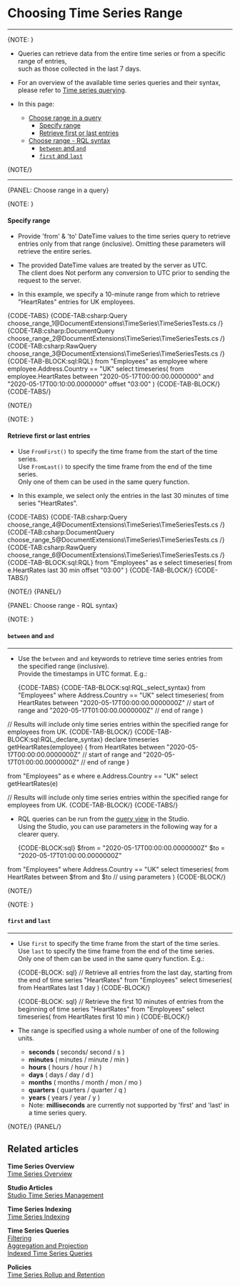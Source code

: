 ﻿# Choosing Time Series Range

---

{NOTE: }

* Queries can retrieve data from the entire time series or from a specific range of entries,  
  such as those collected in the last 7 days.

* For an overview of the available time series queries and their syntax, please refer to [Time series querying](../../../document-extensions/timeseries/client-api/session/querying).

* In this page:
    * [Choose range in a query](../../../document-extensions/timeseries/querying/choosing-query-range#choose-range-in-a-query)
      * [Specify range](../../../document-extensions/timeseries/querying/choosing-query-range#specify-range)
      * [Retrieve first or last entries](../../../document-extensions/timeseries/querying/choosing-query-range#retrieve-first-or-last-entries)
    * [Choose range - RQL syntax](../../../document-extensions/timeseries/querying/choosing-query-range#choose-range---rql-syntax)
      * [`between` and `and`](../../../document-extensions/timeseries/querying/choosing-query-range#and)
      * [`first` and `last`](../../../document-extensions/timeseries/querying/choosing-query-range#and-1)

{NOTE/}

---

{PANEL: Choose range in a query}

{NOTE: }

#### Specify range

* Provide 'from' & 'to' DateTime values to the time series query to retrieve entries only from that range (inclusive).
  Omitting these parameters will retrieve the entire series.

* The provided DateTime values are treated by the server as UTC.  
  The client does Not perform any conversion to UTC prior to sending the request to the server.

* In this example, we specify a 10-minute range from which to retrieve "HeartRates" entries for UK employees.  

{CODE-TABS}
{CODE-TAB:csharp:Query choose_range_1@DocumentExtensions\TimeSeries\TimeSeriesTests.cs /}
{CODE-TAB:csharp:DocumentQuery choose_range_2@DocumentExtensions\TimeSeries\TimeSeriesTests.cs /}
{CODE-TAB:csharp:RawQuery choose_range_3@DocumentExtensions\TimeSeries\TimeSeriesTests.cs /}
{CODE-TAB-BLOCK:sql:RQL}
from "Employees" as employee
where employee.Address.Country == "UK"
select timeseries(
    from employee.HeartRates
    between "2020-05-17T00:00:00.0000000"
    and "2020-05-17T00:10:00.0000000"
    offset "03:00"
)
{CODE-TAB-BLOCK/}
{CODE-TABS/}

{NOTE/}

{NOTE: }

#### Retrieve first or last entries

* Use `FromFirst()` to specify the time frame from the start of the time series.  
  Use `FromLast()` to specify the time frame from the end of the time series.  
  Only one of them can be used in the same query function.  

* In this example, we select only the entries in the last 30 minutes of time series "HeartRates".

{CODE-TABS}
{CODE-TAB:csharp:Query choose_range_4@DocumentExtensions\TimeSeries\TimeSeriesTests.cs /}
{CODE-TAB:csharp:DocumentQuery choose_range_5@DocumentExtensions\TimeSeries\TimeSeriesTests.cs /}
{CODE-TAB:csharp:RawQuery choose_range_6@DocumentExtensions\TimeSeries\TimeSeriesTests.cs /}
{CODE-TAB-BLOCK:sql:RQL}
from "Employees" as e 
select timeseries(
    from e.HeartRates
    last 30 min
    offset "03:00"
)
{CODE-TAB-BLOCK/}
{CODE-TABS/}

{NOTE/}
{PANEL/}

{PANEL: Choose range - RQL syntax}

{NOTE: }

#### `between`&nbsp;and&nbsp;`and`

---

* Use the `between` and `and` keywords to retrieve time series entries from the specified range (inclusive).  
  Provide the timestamps in UTC format.
  E.g.:  

    {CODE-TABS}
{CODE-TAB-BLOCK:sql:RQL_select_syntax}
from "Employees"
where Address.Country == "UK"
select timeseries(
    from HeartRates
    between "2020-05-17T00:00:00.0000000Z" // start of range
    and "2020-05-17T01:00:00.0000000Z"     // end of range
)

// Results will include only time series entries within the specified range for employees from UK.
{CODE-TAB-BLOCK/}
{CODE-TAB-BLOCK:sql:RQL_declare_syntax}
declare timeseries getHeartRates(employee)
{
    from HeartRates
    between "2020-05-17T00:00:00.0000000Z" // start of range
    and "2020-05-17T01:00:00.0000000Z"     // end of range
}

from "Employees" as e
where e.Address.Country == "UK"
select getHeartRates(e) 

// Results will include only time series entries within the specified range for employees from UK.
{CODE-TAB-BLOCK/}
    {CODE-TABS/}

* RQL queries can be run from the [query view](../../../studio/database/queries/query-view) in the Studio.  
  Using the Studio, you can use parameters in the following way for a clearer query.  
  
    {CODE-BLOCK:sql}
$from = "2020-05-17T00:00:00.0000000Z"
$to = "2020-05-17T01:00:00.0000000Z"

from "Employees"
where Address.Country == "UK"
select timeseries(
    from HeartRates
    between $from and $to  // using parameters
)
    {CODE-BLOCK/}

{NOTE/}

{NOTE: }

#### `first`&nbsp;and&nbsp;`last`

---

* Use `first` to specify the time frame from the start of the time series.  
  Use `last` to specify the time frame from the end of the time series.  
  Only one of them can be used in the same query function. E.g.:  

    {CODE-BLOCK: sql}
// Retrieve all entries from the last day, starting from the end of time series "HeartRates"
from "Employees"
select timeseries(
    from HeartRates
    last 1 day
)
    {CODE-BLOCK/}

    {CODE-BLOCK: sql}
// Retrieve the first 10 minutes of entries from the beginning of time series "HeartRates"
from "Employees"
select timeseries(
    from HeartRates
    first 10 min
)
    {CODE-BLOCK/}

* The range is specified using a whole number of one of the following units.  

    * **seconds**  ( seconds/ second / s )
    * **minutes**  ( minutes / minute / min )
    * **hours**    ( hours / hour / h )
    * **days**     ( days / day / d )
    * **months**   ( months / month / mon / mo )
    * **quarters** ( quarters / quarter / q )
    * **years**    ( years / year / y )
    * Note: **milliseconds** are currently not supported by 'first' and 'last' in a time series query.

{NOTE/}
{PANEL/}

## Related articles

**Time Series Overview**  
[Time Series Overview](../../../document-extensions/timeseries/overview)  

**Studio Articles**  
[Studio Time Series Management](../../../studio/database/document-extensions/time-series)  

**Time Series Indexing**  
[Time Series Indexing](../../../document-extensions/timeseries/indexing)  

**Time Series Queries**  
[Filtering](../../../document-extensions/timeseries/querying/filtering)  
[Aggregation and Projection](../../../document-extensions/timeseries/querying/aggregation-and-projections)  
[Indexed Time Series Queries](../../../document-extensions/timeseries/querying/using-indexes)  

**Policies**  
[Time Series Rollup and Retention](../../../document-extensions/timeseries/rollup-and-retention)  
